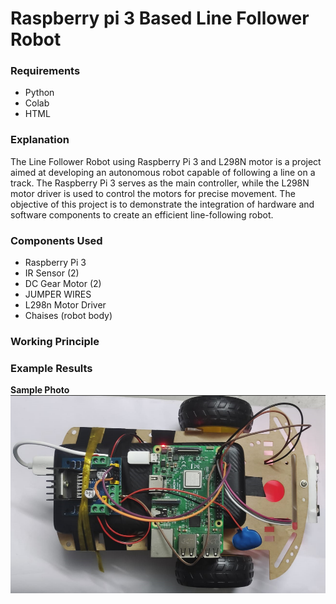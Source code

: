 # Raspberry pi 3 Based Line Follower Robot

### Requirements

* Python
* Colab
* HTML

### Explanation
The Line Follower Robot using Raspberry Pi 3 and L298N motor is a project aimed at developing an autonomous robot capable of following a line on a track. The Raspberry Pi 3 serves as the main controller, while the L298N motor driver is used to control the motors for precise movement. The objective of this project is to demonstrate the integration of hardware and software components to create an efficient line-following robot.

### Components Used
* Raspberry Pi 3
* IR Sensor (2)
* DC Gear Motor (2)
* JUMPER WIRES
* L298n Motor Driver
* Chaises (robot body)

### Working Principle



### Example Results
<strong>Sample Photo</strong><br>
![lmao](https://github.com/Harish-Balaji-B/Raspberry-pi-3-Based-Line-Follower-Robot/blob/main/demo/work.png)<br>
